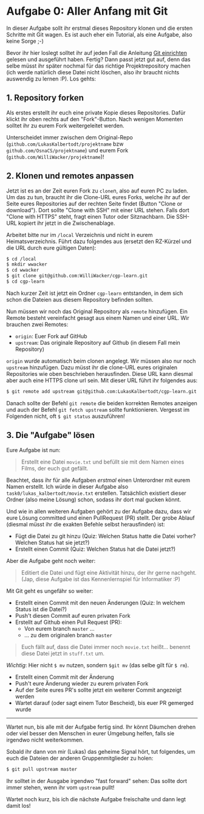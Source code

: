 Aufgabe 0: Aller Anfang mit Git
===============================

In dieser Aufgabe sollt ihr erstmal dieses Repository klonen und die ersten Schritte mit Git wagen. Es ist auch eher ein Tutorial, als eine Aufgabe, also keine Sorge ;-)

Bevor ihr hier loslegt solltet ihr auf jeden Fall die Anleitung [Git einrichten](https://github.com/OsnaCS/cgp-2016/wiki/Git-einrichten) gelesen und ausgeführt haben. Fertig? Dann passt jetzt gut auf, denn das selbe müsst ihr später nochmal für das richtige Projektrepository machen (ich werde natürlich diese Datei nicht löschen, also ihr braucht nichts auswendig zu lernen :P). Los gehts:


## 1. Repository forken
Als erstes erstellt ihr euch eine private Kopie dieses Repositories. Dafür klickt ihr oben rechts auf den "Fork"-Button. Nach wenigen Momenten solltet ihr zu eurem Fork weitergeleitet werden.

Unterscheidet immer zwischen dem Original-Repo (`github.com/LukasKalbertodt/projektname` bzw `github.com/OsnaCS/projektname`)  und eurem Fork (`github.com/WilliWacker/projektname`)!

## 2. Klonen und remotes anpassen
Jetzt ist es an der Zeit euren Fork zu `clone`n, also auf euren PC zu laden. Um das zu tun, braucht ihr die Clone-URL eures Forks, welche ihr auf der Seite eures Repositories auf der rechten Seite findet (Button "Clone or download"). Dort sollte "Clone with SSH" mit einer URL stehen. Falls dort "Clone with HTTPS" steht, fragt einen Tutor oder Sitznachbarn. Die SSH-URL kopiert ihr jetzt in die Zwischenablage.

Arbeitet bitte nur im `/local` Verzeichnis und nicht in eurem Heimatsverzeichnis. Führt dazu folgendes aus (ersetzt den RZ-Kürzel und die URL durch eure gültigen Daten):
``` bash
$ cd /local
$ mkdir wwacker
$ cd wwacker
$ git clone git@github.com:WilliWacker/cgp-learn.git
$ cd cgp-learn
```
Nach kurzer Zeit ist jetzt ein Ordner `cgp-learn` entstanden, in dem sich schon die Dateien aus diesem Repository befinden sollten.

Nun müssen wir noch das Original Repository als `remote` hinzufügen. Ein Remote besteht vereinfacht gesagt aus einem Namen und einer URL. Wir brauchen zwei Remotes:
- `origin`: Euer Fork auf GitHub
- `upstream`: Das originale Repository auf Github (in diesem Fall mein Repository)

`origin` wurde automatisch beim clonen angelegt. Wir müssen also nur noch `upstream` hinzufügen. Dazu müsst ihr die clone-URL eures originalen Repositories wie oben beschrieben herausfinden. Diese URL kann diesmal aber auch eine HTTPS clone url sein. Mit dieser URL führt ihr folgendes aus:
``` bash
$ git remote add upstream git@github.com:LukasKalbertodt/cgp-learn.git
```
Danach sollte der Befehl `git remote` die beiden korrekten Remotes anzeigen und auch der Befehl `git fetch upstream` sollte funktionieren. Vergesst im Folgenden nicht, oft `$ git status` auszuführen!


## 3. Die "Aufgabe" lösen
Eure Aufgabe ist nun:

> Erstellt eine Datei `movie.txt` und befüllt sie mit dem Namen eines Films, der euch gut gefällt.

Beachtet, dass ihr für alle Aufgaben *erstmal* einen Unterordner mit eurem Namen erstellt. Ich würde in dieser Aufgabe also `task0/lukas_kalbertodt/movie.txt` erstellen. Tatsächlich existiert dieser Ordner (also meine Lösung) schon, sodass ihr dort mal gucken könnt.

Und wie in allen weiteren Aufgaben gehört zu der Aufgabe dazu, dass wir eure Lösung committed und einen PullRequest (PR) stellt. Der grobe Ablauf (diesmal müsst ihr die exakten Befehle selbst herausfinden) ist:

- Fügt die Datei zu git hinzu (Quiz: Welchen Status hatte die Datei vorher? Welchen Status hat sie jetzt?)
- Erstellt einen Commit (Quiz: Welchen Status hat die Datei jetzt?)

Aber die Aufgabe geht noch weiter:

> Editiert die Datei und fügt eine Aktivität hinzu, der ihr gerne nachgeht. (Jap, diese Aufgabe ist das Kennenlernspiel für Informatiker :P)

Mit Git geht es ungefähr so weiter:

- Erstellt einen Commit mit den neuen Änderungen (Quiz: In welchem Status ist die Datei?)
- Push't diesen Commit auf euren privaten Fork
- Erstellt auf Github einen Pull Request (PR):
  - Von eurem branch `master` ...
  - ... zu dem originalen branch `master`

> Euch fällt auf, dass die Datei immer noch `movie.txt` heißt... benennt diese Datei jetzt in `stuff.txt` um.

*Wichtig*: Hier nicht `$ mv` nutzen, sondern `$git mv` (das selbe gilt für `$ rm`).

- Erstellt einen Commit mit der Änderung
- Push't eure Änderung wieder zu eurem privaten Fork
- Auf der Seite eures PR's sollte jetzt ein weiterer Commit angezeigt werden
- Wartet darauf (oder sagt einem Tutor Bescheid), bis euer PR gemerged wurde

-----------------

Wartet nun, bis alle mit der Aufgabe fertig sind. Ihr könnt Däumchen drehen oder viel besser den Menschen in eurer Umgebung helfen, falls sie irgendwo nicht weiterkommen.

Sobald ihr dann von mir (Lukas) das geheime Signal hört, tut folgendes, um euch die Dateien der anderen Gruppenmitglieder zu holen:

```bash
$ git pull upstream master
```

Ihr solltet in der Ausgabe irgendwo "fast forward" sehen: Das sollte dort immer stehen, wenn ihr vom `upstream` pullt!

Wartet noch kurz, bis ich die nächste Aufgabe freischalte und dann legt damit los!
